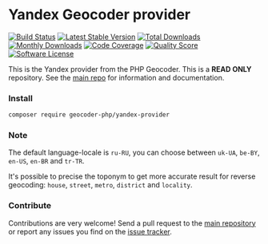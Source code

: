# Yandex Geocoder provider
[![Build Status](https://travis-ci.org/geocoder-php/yandex-provider.svg?branch=master)](http://travis-ci.org/geocoder-php/yandex-provider)
[![Latest Stable Version](https://poser.pugx.org/geocoder-php/yandex-provider/v/stable)](https://packagist.org/packages/geocoder-php/yandex-provider)
[![Total Downloads](https://poser.pugx.org/geocoder-php/yandex-provider/downloads)](https://packagist.org/packages/geocoder-php/yandex-provider)
[![Monthly Downloads](https://poser.pugx.org/geocoder-php/yandex-provider/d/monthly.png)](https://packagist.org/packages/geocoder-php/yandex-provider)
[![Code Coverage](https://img.shields.io/scrutinizer/coverage/g/geocoder-php/yandex-provider.svg?style=flat-square)](https://scrutinizer-ci.com/g/geocoder-php/yandex-provider)
[![Quality Score](https://img.shields.io/scrutinizer/g/geocoder-php/yandex-provider.svg?style=flat-square)](https://scrutinizer-ci.com/g/geocoder-php/yandex-provider)
[![Software License](https://img.shields.io/badge/license-MIT-brightgreen.svg?style=flat-square)](LICENSE)

This is the Yandex provider from the PHP Geocoder. This is a **READ ONLY** repository. See the
[main repo](https://github.com/geocoder-php/Geocoder) for information and documentation. 

### Install

```bash
composer require geocoder-php/yandex-provider
```

### Note

The default language-locale is `ru-RU`, you can choose between `uk-UA`, `be-BY`,
`en-US`, `en-BR` and `tr-TR`. 

It's possible to precise the toponym to get more accurate result for reverse geocoding:
`house`, `street`, `metro`, `district` and `locality`.

### Contribute

Contributions are very welcome! Send a pull request to the [main repository](https://github.com/geocoder-php/Geocoder) or 
report any issues you find on the [issue tracker](https://github.com/geocoder-php/Geocoder/issues).
